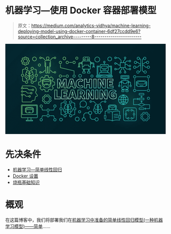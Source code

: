 # 机器学习—使用 Docker 容器部署模型

> 原文：<https://medium.com/analytics-vidhya/machine-learning-deploying-model-using-docker-container-6df27ccdd9e6?source=collection_archive---------8----------------------->

![](img/ea058aeaf5a3b6bf0b569a48262dfeeb.png)

# 先决条件

*   [机器学习—简单线性回归](/analytics-vidhya/machine-learning-simple-linear-regression-ead2b5306c62)
*   [Docker 设置](https://docs.docker.com/engine/install/)
*   [烧瓶基础知识](https://flask.palletsprojects.com/en/1.1.x/tutorial/)

# 概观

在这篇博客中，我们将部署我们在[机器学习中准备的简单线性回归模型(一种机器学习模型)——简单](/analytics-vidhya/machine-learning-simple-linear-regression-ead2b5306c62)……